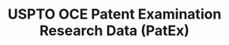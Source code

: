---
layout: default
bigquery: https://console.cloud.google.com/bigquery?p=patents-public-data&d=uspto_oce_pair&page=dataset
citation: 'Graham, S. Marco, A., and Miller, A. (2015). “The USPTO Patent Examination
  Research Dataset: A Window on the Process of Patent Examination.”'
contributors: Graham, S. Marco, A., Miller, A.
cost: None
description: The latest version of PatEx (referred to below as the 2020 release) contains
  detailed information on nearly 11.9 million publicly-viewable provisional and non-provisional
  patent applications to the USPTO and over 4.6 million Patent Cooperation Treaty
  (PCT) applications. It is based on data that OCE downloaded from the Patent Examination
  Data System (PEDS) in April, 2021. The PEDS data are sourced from Public PAIR. The
  first time that OCE used PEDS as the basis of PatEx was for the 2019 release. We
  took the PEDS data and organized it into the familiar PatEx data files, which are
  based on the organization of the Public PAIR portal. The data files include information
  on each application’s characteristics, prosecution history, continuation history,
  claims of foreign priority, patent term adjustment history, publication history,
  and correspondence address information.
documentation: 'For the 2019 and later releases, new technical documentation is available
  https://www.uspto.gov/sites/default/files/documents/PatEx-2019-Technical-Doc.pdf


  A document describing the 2014-2017 data sets is available and can be cited as:
  Graham, Stuart J.H. and Marco, Alan C. and Miller, Richard, The USPTO Patent Examination
  Research Dataset: A Window on the Process of Patent Examination (November 30, 2015).
  Available at SSRN: https://ssrn.com/abstract=2702637.'
last_edit: Mon, 04 Apr 2022 19:06:22 GMT
location: https://www.uspto.gov/ip-policy/economic-research/research-datasets/patent-examination-research-dataset-public-pair
maintained_by: EconomicsData@uspto.gov
related_publications: https://ssrn.com/abstract=29956744, https://ssrn.com/abstract=2702637
schema_fields: '[''child_application_number'', ''examiner_name_middle'', ''correspondence_country_code'',
  ''inventor_name_last'', ''child_filing_date'', ''examiner_name_last'', ''earliest_pgpub_date'',
  ''patent_number'', ''inventor_name_first'', ''correspondence_street_line_1'', ''status_description'',
  ''parent_filing_date'', ''wipo_pub_date'', ''atty_docket_number'', ''aia_first_to_file'',
  ''small_entity_indicator'', ''application_number'', ''appl_status_date'', ''patent_issue_date'',
  ''continuation_type'', ''inventor_address_type'', ''inventor_name_middle'', ''invention_title'',
  ''file_location'', ''customer_number'', ''parent_country_code'', ''examiner_art_unit'',
  ''status_code'', ''correspondence_name_line_2'', ''examiner_name_first'', ''wipo_pub_number'',
  ''confirm_number'', ''event_description'', ''parent_country'', ''application_number_pair'',
  ''inventor_country_name'', ''invention_subject_matter'', ''inventor_country_code'',
  ''correspondence_name_line_1'', ''foreign_parent_id'', ''correspondence_city'',
  ''uspc_subclass'', ''parent_application_number'', ''correspondence_street_line_2'',
  ''inventor_region_code'', ''appl_status_code'', ''correspondence_postal_code'',
  ''foreign_parent_date'', ''inventor_rank'', ''application_type'', ''file_location_date'',
  ''uspc_class'', ''disposal_type'', ''correspondence_country_name'', ''event_code'',
  ''recorded_date'', ''correspondence_region_code'', ''correspondence_region_name'',
  ''abandon_date'', ''sequence_number'', ''filing_date'', ''earliest_pgpub_number'',
  ''examiner_id'']'
shortname: patex
tags:
- patents
- legal
- history
terms_of_use: 'USPTO’s online databases are not designed or intended to be a source
  for bulk downloads of USPTO data when accessed through the website’s interfaces.
  Individuals, companies, IP addresses, or blocks of IP addresses who, in effect,
  deny or decrease service by generating unusually high numbers of database accesses
  (searches, pages, or hits), whether generated manually or in an automated fashion,
  may be denied access to USPTO servers without notice.


  Bulk data products may be separately obtained from the USPTO, either for free or
  at the cost of dissemination. For details, see information on Electronic Bulk Data
  Products: https://www.uspto.gov/learning-and-resources/electronic-bulk-data-products'
title: USPTO OCE Patent Examination Research Data (PatEx)
uuid: 4342caa7-23af-420c-b2f6-6088f133df6a
---